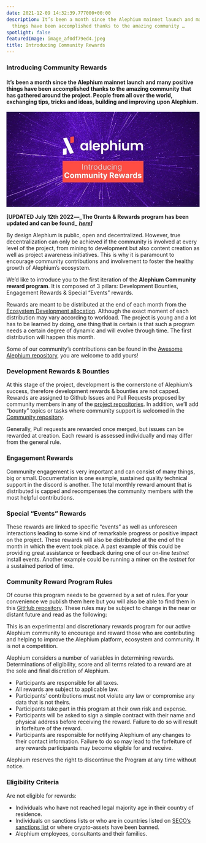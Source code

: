 ```yaml
---
date: 2021-12-09 14:32:39.777000+00:00
description: It’s been a month since the Alephium mainnet launch and many positive
  things have been accomplished thanks to the amazing community …
spotlight: false
featuredImage: image_af0df79ed4.jpeg
title: Introducing Community Rewards
---
```


### Introducing Community Rewards

#### It’s been a month since the Alephium mainnet launch and many positive things have been accomplished thanks to the amazing community that has gathered around the project. People from all over the world, exchanging tips, tricks and ideas, building and improving upon Alephium.

![](image_af0df79ed4.jpeg)

**\[UPDATED July 12th 2022 —_ The Grants & Rewards program has been updated and can be found_** <a href="https://github.com/alephium/community/blob/master/Grant%26RewardProgram.md" class="markup--anchor markup--p-anchor" data-href="https://github.com/alephium/community/blob/master/Grant%26RewardProgram.md" rel="noopener" target="_blank"><strong><em>here</em></strong></a>**_\]_**

By design Alephium is public, open and decentralized. However, true decentralization can only be achieved if the community is involved at every level of the project, from mining to development but also content creation as well as project awareness initiatives. This is why it is paramount to encourage community contributions and involvement to foster the healthy growth of Alephium’s ecosystem.

We’d like to introduce you to the first iteration of the **Alephium Community reward program**. It is composed of 3 pillars: Development Bounties, Engagement Rewards & Special “Events” rewards.

Rewards are meant to be distributed at the end of each month from the <a href="https://medium.com/@alephium/tokenomics-of-alephium-61d59b51029c" class="markup--anchor markup--p-anchor" data-href="https://medium.com/@alephium/tokenomics-of-alephium-61d59b51029c" target="_blank">Ecosystem Development allocation</a>. Although the exact moment of each distribution may vary according to workload. The project is young and a lot has to be learned by doing, one thing that is certain is that such a program needs a certain degree of dynamic and will evolve through time. The first distribution will happen this month.

Some of our community’s contributions can be found in the <a href="https://github.com/alephium/awesome-alephium" class="markup--anchor markup--p-anchor" data-href="https://github.com/alephium/awesome-alephium" rel="noopener" target="_blank">Awesome Alephium repository</a>, you are welcome to add yours!

### Development Rewards & Bounties

At this stage of the project, development is the cornerstone of Alephium’s success, therefore development rewards & bounties are not capped.   
Rewards are assigned to Github Issues and Pull Requests proposed by community members in any of the <a href="https://github.com/orgs/alephium/repositories" class="markup--anchor markup--p-anchor" data-href="https://github.com/orgs/alephium/repositories" rel="noopener" target="_blank">project repositories</a>. In addition, we’ll add “bounty” topics or tasks where community support is welcomed in the <a href="https://github.com/alephium/community" class="markup--anchor markup--p-anchor" data-href="https://github.com/alephium/community" rel="noopener" target="_blank">Community repository</a>.

Generally, Pull requests are rewarded once merged, but issues can be rewarded at creation. Each reward is assessed individually and may differ from the general rule.

### Engagement Rewards

Community engagement is very important and can consist of many things, big or small. Documentation is one example, sustained quality technical support in the discord is another. The total monthly reward amount that is distributed is capped and recompenses the community members with the most helpful contributions.

### Special “Events” Rewards

These rewards are linked to specific “events” as well as unforeseen interactions leading to some kind of remarkable progress or positive impact on the project. These rewards will also be distributed at the end of the month in which the event took place. A past example of this could be providing great assistance or feedback during one of our on-line _testnet_ install events. Another example could be running a miner on the _testnet_ for a sustained period of time.

### Community Reward Program Rules

Of course this program needs to be governed by a set of rules. For your convenience we publish them here but you will also be able to find them in this <a href="https://github.com/alephium/community" class="markup--anchor markup--p-anchor" data-href="https://github.com/alephium/community" rel="noopener" target="_blank">GitHub repository</a>. These rules may be subject to change in the near or distant future and read as the following:

This is an experimental and discretionary rewards program for our active Alephium community to encourage and reward those who are contributing and helping to improve the Alephium platform, ecosystem and community. It is not a competition.

Alephium considers a number of variables in determining rewards. Determinations of eligibility, score and all terms related to a reward are at the sole and final discretion of Alephium.

- Participants are responsible for all taxes.
- All rewards are subject to applicable law.
- Participants’ contributions must not violate any law or compromise any data that is not theirs.
- Participants take part in this program at their own risk and expense.
- Participants will be asked to sign a simple contract with their name and physical address before receiving the reward. Failure to do so will result in forfeiture of the reward.
- Participants are responsible for notifying Alephium of any changes to their contact information. Failure to do so may lead to the forfeiture of any rewards participants may become eligible for and receive.

Alephium reserves the right to discontinue the Program at any time without notice.

### Eligibility Criteria

Are not eligible for rewards:

- Individuals who have not reached legal majority age in their country of residence.
- Individuals on sanctions lists or who are in countries listed on <a href="https://www.seco.admin.ch/seco/fr/home/Aussenwirtschaftspolitik_Wirtschaftliche_Zusammenarbeit/Wirtschaftsbeziehungen/exportkontrollen-und-sanktionen/sanktionen-embargos/sanktionsmassnahmen.html" class="markup--anchor markup--li-anchor" data-href="https://www.seco.admin.ch/seco/fr/home/Aussenwirtschaftspolitik_Wirtschaftliche_Zusammenarbeit/Wirtschaftsbeziehungen/exportkontrollen-und-sanktionen/sanktionen-embargos/sanktionsmassnahmen.html" rel="noopener" target="_blank">SECO’s sanctions list</a> or where crypto-assets have been banned.
- Alephium employees, consultants and their families.
